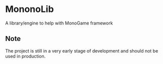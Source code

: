 # MononoLib
A library/engine to help with MonoGame framework
## Note
The project is still in a very early stage of development and should not be used in production.
